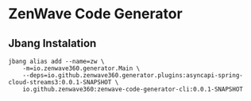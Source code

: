 # ZenWave Code Generator

## Jbang Instalation

```
jbang alias add --name=zw \
    -m=io.zenwave360.generator.Main \
    --deps=io.github.zenwave360.generator.plugins:asyncapi-spring-cloud-streams3:0.0.1-SNAPSHOT \
    io.github.zenwave360:zenwave-code-generator-cli:0.0.1-SNAPSHOT
```